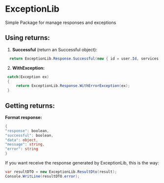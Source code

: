 # ExceptionLib
Simple Package for manage responses and exceptions

## Using returns:

1. **Successful** (return an Successful object): 
  ```csharp
    return ExceptionLib.Response.Successful(new { id = user.Id, services = accessesTokenUser });
  ```
  
2. **WithException:**
 ```csharp
  catch(Exception ex)
  {
      return ExceptionLib.Response.WithErrorException(ex);
  }
```

## Getting returns:

**Format response:**
```csharp
{
"response": boolean,
"successful": boolean,
"data": object,
"message": string,
"error": string
}
```

If you want receive the response generated by ExceptionLib, this is the way:
 ```csharp
var resultDTO = new ExceptionLib.ResultDto(result);
Console.WritLine(resultDTO.error);
```
            
    
